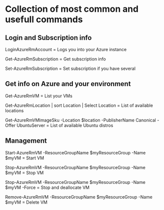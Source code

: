 # Collection of most common and usefull commands

## Login and Subscription info

LoginAzureRmAccount = Logs you into your Azure instance

Get-AzureRmSubscription = Get subscription info

Set-AzureRmSubscription = Set subscription if you have several

## Get info on Azure and your environment

Get-AzureRmVM = List your VMs

Get-AzureRmLocation | sort Location | Select Location = List of available locations

Get-AzureRmVMImageSku -Location $location -PublisherName Canonical -Offer UbuntuServer = List of available Ubuntu distros

## Management

Start-AzureRmVM -ResourceGroupName $myResourceGroup -Name $myVM = Start VM

Stop-AzureRmVM -ResourceGroupName $myResourceGroup -Name $myVM = Stop VM

Stop-AzureRmVM -ResourceGroupName $myResourceGroup -Name $myVM -Force = Stop and deallocate VM

Remove-AzureRmVM -ResourceGroupName $myResourceGroup -Name $myVM = Delete VM
